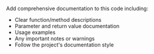 Add comprehensive documentation to this code including:
- Clear function/method descriptions
- Parameter and return value documentation
- Usage examples
- Any important notes or warnings
- Follow the project's documentation style